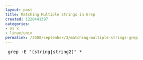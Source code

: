 ```yaml
---
layout: post
title: Matching Multiple Strings in Grep
created: 1220441397
categories:
- os x
- linux/unix
permalink: /2008/september/3/matching-multiple-strings-grep
---
```

<pre>
&nbsp;grep -E &quot;(string|string2)&quot; *<br /><br />
</pre>
